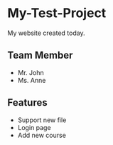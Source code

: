 # My-Test-Project

My website created today.

## Team Member
- Mr. John 
- Ms. Anne

## Features

- Support new file
- Login page
- Add new course

